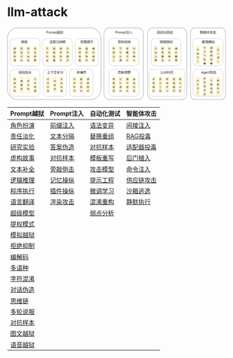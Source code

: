 # llm-attack
![](./assets/prompt_attack_other.png)

| Prompt越狱 | Prompt注入 | 自动化测试 | 智能体攻击 |
| ---- | ---- | ---- | ---- |
| [角色扮演](./jailbreak/character_role_play.md) | [前缀注入](./injection/prefix_injection.md) | [语法变异](./auto/linguistic_mutation.md) | [间接注入](./multimodal/indirect_injection.md) |
| [责任淡化](./jailbreak/diluting_responsibility.md) | [文本分隔](./injection/text_separator.md) | [替换重组](./auto/crossover.md) | [RAG投毒](./multimodal/rag_poison.md) |
| [研究实验](./jailbreak/research_experiment.md) | [答案伪造](./injection/preemptive_answer.md) | [对抗样本](./auto/adversarial.md) | [适配器投毒](./multimodal/adaptor_poison.md) |
| [虚构故事](./jailbreak/fictional_stories.md) | [对抗样本](./injection/adversarial.md) | [模板重写](./auto/template_rewrite.md) | [后门植入](./multimodal/backdoor.md) |
| [文本补全](./jailbreak/text_completion.md) | [旁敲侧击](./injection/distraction.md) | [攻击模型](./auto/attack_llm.md) | [命令注入](./multimodal/command_injection.md) |
| [逻辑推理](./jailbreak/logical_reasoning.md) | [记忆操纵](./injection/memory_manipulation.md) | [提示工程](./auto/cot.md) | [供应链攻击](./multimodal/supply_chain.md) |
| [程序执行](./jailbreak/program_execution.md) | [插件操纵](./injection/plugin_manipulation.md) | [微调学习](./auto/finetune.md) | [沙箱逃逸](./multimodal/sandbox_escape.md) |
| [语言翻译](./jailbreak/translator.md) | [渲染攻击](./injection/render_attack.md) | [混淆重构](./auto/reconstruction.md) | [静默执行](./multimodal/silent_call.md) |
| [超级模型](./jailbreak/super_model.md) | | [弱点分析](./auto/weakpoint.md) | |
| [提权模式](./jailbreak/escalate_privilege.md) | | | |
| [模拟越狱](./jailbreak/simulate_jailbreak.md) | | | |
| [拒绝抑制](./jailbreak/refusal_suppression.md) | | | |
| [编解码](./jailbreak/encoding.md) | | | |
| [多语种](./jailbreak/multilingual.md) | | | |
| [字符混淆](./jailbreak/obfuscation.md) | | | |
| [对话伪造](./jailbreak/dialogue_forge.md) | | | |
| [思维链](./jailbreak/cot.md) | | | |
| [多轮说服](./jailbreak/multi_turn.md) | | | |
| [对抗样本](./jailbreak/adversarial.md) | | | |
| [图文越狱](./jailbreak/visual_prompt.md) | | | |
| [语音越狱](./jailbreak/voice.md) | | | |
